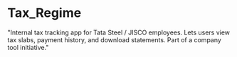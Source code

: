 # Tax_Regime
"Internal tax tracking app for Tata Steel / JISCO employees. Lets users view tax slabs, payment history, and download statements. Part of a company tool initiative."

